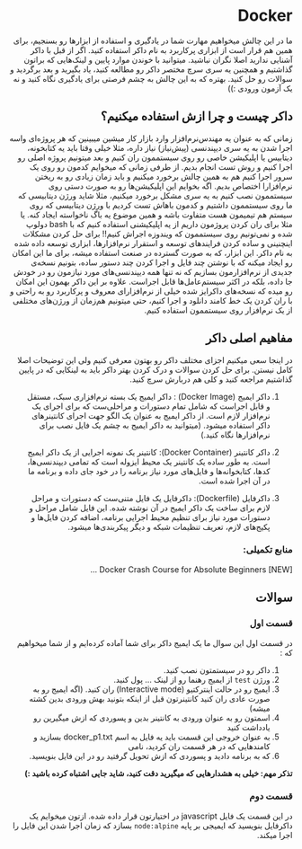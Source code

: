 <style>
    * {
        direction: rtl;
    }
</style>

# Docker

ما در این چالش میخواهیم مهارت شما در یادگیری و استفاده از ابزارها رو بسنجیم، برای همین هم قرار است از ابزاری پرکاربرد به نام داکر استفاده کنید. اگر از قبل با داکر آشنایی ندارید اصلا نگران نباشید. میتوانید با خوندن موارد پایین و لینک‌هایی که براتون گذاشتیم و همچنین یه سری سرچ مختصر داکر رو مطالعه کنید، یاد بگیرید و بعد برگردید و سوالات رو حل کنید. بهتره که به این چالش به چشم فرصتی برای یادگیری نگاه کنید و نه یک آزمون ورودی :))

## داکر چیست و چرا ازش استفاده میکنیم؟

زمانی که به عنوان یه مهندس‌نرم‌افزار وارد بازار کار میشین میبینین که هر پروژه‌ای واسه اجرا شدن به یه سری دیپندنسی (پیش‌نیاز) نیاز داره، مثلا خیلی وقتا باید یه کتابخونه، دیتابیس یا اپلیکیشن خاصی رو روی سیستممون ران کنیم و بعد میتونیم پروژه اصلی رو اجرا کنیم و روش تست انجام بدیم. از طرفی زمانی که میخوایم کدمون رو روی یک سرور اجرا کنیم هم به همین چالش برخورد میکنیم و باید زمان زیادی رو به ریختن نرم‌افزارا اختصاص بدیم.
اگه بخوایم این اپلیکیشن‌ها رو به صورت دستی روی سیستممون نصب کنیم به یه سری مشکل برخورد میکنیم، مثلا شاید ورژن دیتابیسی که ما روی سیستممون داشتیم و کدمون باهاش تست کردیم با ورژن دیتابیسی که روی سیستم هم تیمیمون هست متفاوت باشه و همین موضوع یه باگ ناخواسته ایجاد کنه. یا مثلا برای ران کردن پروژمون داریم از یه اپلیکیشنی استفاده کنیم که با bash دولوپ شده و نمی‌تونیم روی سیستممون که ویندوزه اجراش کنیم!!
برای حل کردن مشکلات اینچنینی و ساده کردن فرایندهای توسعه و استقرار نرم‌افزارها، ابزاری توسعه داده شده به نام داکر. این ابزار، که به صورت گسترده در صنعت استفاده میشه، برای ما این امکان رو ایجاد میکنه که با نوشتن چند فایل و اجرا کردن چند دستور ساده، بتونیم نسخه‌ی جدیدی از نرم‌افزارمون بسازیم که نه تنها همه دیپندنسی‌های مورد نیازمون رو در خودش جا داده، بلکه در اکثر سیستم‌عامل‌ها قابل اجراست. علاوه بر این داکر بهمون این امکان رو میده که نسخه‌های داکرایز شده خیلی از نرم‌افزارای معروف و پرکاربرد رو به راحتی و با ران کردن یک خط کامند دانلود و اجرا کنیم، حتی میتونیم هم‌زمان از ورژن‌های مختلفی از یک نرم‌افزار روی سیستممون استفاده کنیم.

## مفاهیم اصلی داکر

در اینجا سعی میکنیم اجزای مختلف داکر رو بهتون معرفی کنیم ولی این توضیحات اصلا کامل نیستن. برای حل کردن سوالات و درک کردن بهتر داکر باید به لینکایی که در پایین گذاشتیم مراجعه کنید و کلی هم دربارش سرچ کنید.

1. داکر ایمیج (Docker Image) :
   داکر ایمیج یک بسته نرم‌افزاری سبک، مستقل و قابل اجراست که شامل تمام دستورات و مراحلی‌ست که برای اجرای یک نرم‌افزار لازم است. از داکر ایمیج به عنوان یک الگو جهت اجرای کانتینرهای داکر استفاده میشود. (میتوانید به
   داکر ایمیج به چشم یک فایل نصب برای نرم‌افزارها نگاه کنید.)

2. داکر کانتینر (Docker Container):
   کانتینر یک نمونه اجرایی از یک داکر ایمیج است. به طور ساده یک کانتینر یک محیط ایزوله است که تمامی دیپندنسی‌ها، کدها، کتابخوانه‌ها و فایل‌های مورد نیاز برنامه را در خود جای داده و برنامه ما در آن اجرا شده است.
3. داکرفایل (Dockerfile):
   داکرفایل یک فایل متنی‌ست که دستورات و مراحل لازم برای ساخت یک داکر ایمیج در آن نوشته شده. این فایل شامل مراحل و دستورات مورد نیاز برای تنظیم محیط اجرایی برنامه، اضافه کردن فایل‌ها و پکیج‌های لازم، تعریف تنظیمات شبکه و دیگر پیکربندی‌ها میشود.

### منابع تکمیلی:

Docker Crash Course for Absolute Beginners [NEW]
…

## سوالات

### قسمت اول

در قسمت اول این سوال ما یک ایمیج داکر برای شما آماده کرده‌ایم و از شما میخواهیم که :

1. داکر رو در سیستمتون نصب کنید.
2. ورژن `test` از ایمیج رهنما رو از لینک … پول کنید.
3. ایمیج رو در حالت اینترکتیو (Interactive mode) ران کنید. (اگه ایمیج رو به صورت عادی ران کنید کانتینرتون قبل از اینکه بتونید بهش ورودی بدین کشته میشه)
4. اسمتون رو به عنوان ورودی به کانتینر بدین و پسوردی که ازش میگیرین رو یادداشت کنید
5. به عنوان خروجی این قسمت باید یه فایل به اسم docker_p1.txt بسازید و کامندهایی که در هر قسمت ران کردید، نامی
6. که به برنامه دادید و پسوردی که ازش تحویل گرفتید رو در این فایل بنویسید.</br>

**تذکر مهم: خیلی به هشدارهایی که میگیرید دقت کنید، شاید جایی اشتباه کرده باشید‌ :)**

### قسمت دوم

در این قسمت یک فایل javascript در اختیارتون قرار داده شده. ازتون میخوایم یک داکرفایل بنویسید که ایمیجی بر پایه `node:alpine` بسازد که زمان اجرا شدن این فایل را اجرا میکند.

